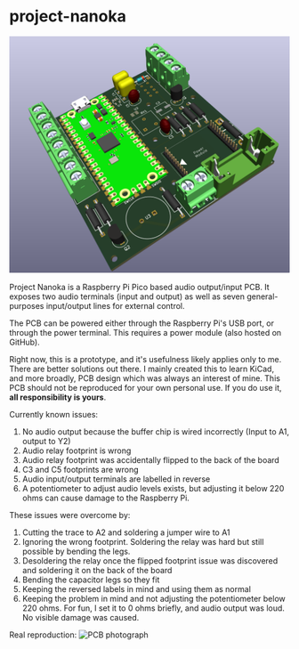 # project-nanoka
![KiCad 3D render](/assets/3d-render.png)

Project Nanoka is a Raspberry Pi Pico based audio output/input PCB. It exposes two audio terminals (input and output) as well as seven general-purposes input/output lines for external control. 

The PCB can be powered either through the Raspberry Pi's USB port, or through the power terminal. This requires a power module (also hosted on GitHub).

Right now, this is a prototype, and it's usefulness likely applies only to me. There are better solutions out there. I mainly created this to learn KiCad, and more broadly, PCB design which was always an interest of mine. This PCB should not be reproduced for your own personal use. If you do use it, **all responsibility is yours**. 

Currently known issues:
1. No audio output because the buffer chip is wired incorrectly (Input to A1, output to Y2)
2. Audio relay footprint is wrong
3. Audio relay footprint was accidentally flipped to the back of the board
4. C3 and C5 footprints are wrong
5. Audio input/output terminals are labelled in reverse
6. A potentiometer to adjust audio levels exists, but adjusting it below 220 ohms can cause damage to the Raspberry Pi.

These issues were overcome by:
1. Cutting the trace to A2 and soldering a jumper wire to A1
2. Ignoring the wrong footprint. Soldering the relay was hard but still possible by bending the legs.
3. Desoldering the relay once the flipped footprint issue was discovered and soldering it on the back of the board
4. Bending the capacitor legs so they fit
5. Keeping the reversed labels in mind and using them as normal
6. Keeping the problem in mind and not adjusting the potentiometer below 220 ohms. For fun, I set it to 0 ohms briefly, and audio output was loud. No visible damage was caused.

Real reproduction:
![PCB photograph](/assets/product.jpg)
